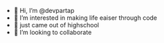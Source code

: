 - 👋 Hi, I’m @devpartap
- 👀 I’m interested in making life eaiser through code
- 🌱 just came out of highschool
- 💞️ I’m looking to collaborate

<!---
devpartap/devpartap is a ✨ special ✨ repository because its `README.md` (this file) appears on your GitHub profile.
You can click the Preview link to take a look at your changes.
--->
